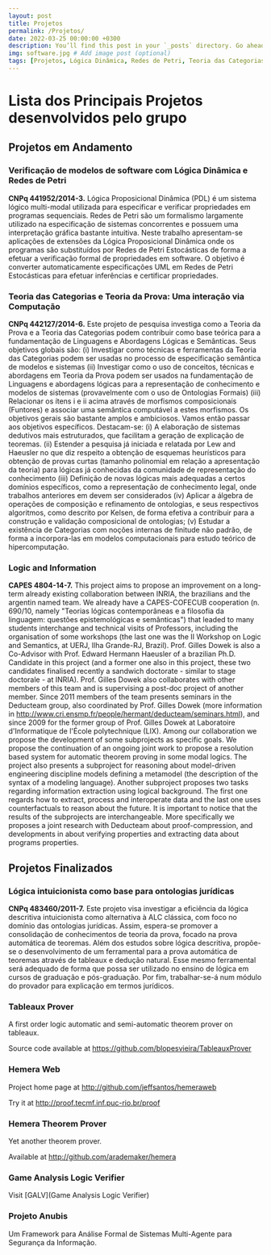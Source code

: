 ```yaml
---
layout: post
title: Projetos
permalink: /Projetos/
date: 2022-03-25 00:00:00 +0300
description: You’ll find this post in your `_posts` directory. Go ahead and edit it and re-build the site to see your changes. # Add post description (optional)
img: software.jpg # Add image post (optional)
tags: [Projetos, Lógica Dinâmica, Redes de Petri, Teoria das Categorias, Teoria da Prova, Ontologias, Theorem Prover] # add tag
---
```

# Lista dos Principais Projetos desenvolvidos pelo grupo

## Projetos em Andamento

### Verificação de modelos de software com Lógica Dinâmica e Redes de Petri

**CNPq 441952/2014-3.** Lógica Proposicional Dinâmica (PDL) é um sistema lógico multi-modal utilizada para especificar e verificar propriedades em programas sequenciais. Redes de Petri são um formalismo largamente utilizado na especificação de sistemas concorrentes e possuem uma interpretação gráfica bastante intuitiva. Neste trabalho apresentam-se aplicações de extensões da Lógica Proposicional Dinâmica onde os programas são substituídos por Redes de Petri Estocásticas de forma a efetuar a verificação formal de propriedades em software. O objetivo é converter automaticamente especificações UML em Redes de Petri Estocásticas para efetuar inferências e certificar propriedades.


### Teoria das Categorias e Teoria da Prova: Uma interação via Computação

**CNPq 442127/2014-6.** Este projeto de pesquisa investiga como a Teoria da Prova e a Teoria das Categorias podem contribuir como base teórica para a fundamentação de Linguagens e Abordagens Lógicas e Semânticas. Seus objetivos globais são: (i) Investigar como técnicas e ferramentas da Teoria das Categorias podem ser usadas no processo de especificação semântica de modelos e sistemas (ii) Investigar como o uso de conceitos, técnicas e abordagens em Teoria da Prova podem ser usados na fundamentação de Linguagens e abordagens lógicas para a representação de conhecimento e modelos de sistemas (provavelmente com o uso de Ontologias Formais) (iii) Relacionar os ítens i e ii acima através de morfismos composicionais (Funtores) e associar uma semântica computável a estes morfismos. Os objetivos gerais são bastante amplos e ambiciosos. Vamos então passar aos objetivos específicos.  Destacam-se: (i) A elaboração de sistemas dedutivos mais estruturados, que facilitam a geração de explicação de teoremas. (ii) Estender a pesquisa já iniciada e relatada por Lew and Haeusler no que diz respeito a obtenção de esquemas heurísticos para obtenção de provas curtas (tamanho polinomial em relação a apresentação da teoria)  para lógicas já conhecidas da comunidade de representação do conhecimento (iii) Definição de novas lógicas mais adequadas a certos domínios específicos, como a representação de conhecimento legal, onde trabalhos anteriores em devem ser considerados (iv) Aplicar a álgebra de operações de composição e refinamento de ontologias, e seus respectivos algoritmos, como descrito por Kelsen,  de forma efetiva a  contribuir para a construção e validação composicional  de ontologias; (v) Estudar a existência de Categorias com noções internas de finitude não padrão, de forma a incorpora-las em modelos computacionais para estudo teórico de hipercomputação.


### Logic and Information

**CAPES 4804-14-7.** This project aims to propose an improvement on a long-term already existing collaboration between INRIA, the brazilians and the argentin named team. We already have a CAPES-COFECUB cooperation (n. 690/10, namely "Teorias lógicas contemporâneas e a filosofia da linguagem: questões epistemológicas e semânticas") that leaded to many students interchange and technical visits of Professors, including the organisation of some workshops (the last one was the II Workshop on Logic and Semantics, at UERJ, Ilha Grande-RJ, Brazil).
Prof. Gilles Dowek is also a Co-Advisor with Prof. Edward Hermann Haeusler of a brazilian Ph.D. Candidate in this project (and a former one also in this project, these two candidates finalised recently a sandwich doctorate - similar to stage doctorale - at INRIA). Prof. Gilles Dowek also collaborates with other members of this team and is supervising a post-doc project of another member.
Since 2011 members of the team presents seminars in the Deducteam group, also coordinated by Prof. Gilles Dowek (more information in <http://www.cri.ensmp.fr/people/hermant/deducteam/seminars.html>), and since 2009 for the former group of Prof. Gilles Dowek at Laboratoire d'Informatique de l'École polytechnique (LIX).
Among our collaboration we propose the development of some subprojects as specific goals.
We propose the continuation of an ongoing joint work to propose a resolution based system for automatic theorem proving in some modal logics. The project also presents a subproject for reasoning about model-driven engineering discipline models defining a metamodel (the description of the syntax of a modeling language).
Another subproject proposes two tasks regarding information extraction using logical background. The first one regards how to extract, process and interoperate data and the last one uses counterfactuals to reason about the future.
It is important to notice that the results of the subprojects are interchangeable.
More specifically we proposes a joint research with Deducteam about proof-compression, and developments in about verifying properties and extracting data about programs properties.

## Projetos Finalizados


### Lógica intuicionista como base para ontologias jurídicas

**CNPq 483460/2011-7.** Este projeto visa investigar a eficiência da lógica descritiva intuicionista como alternativa à ALC clássica, com foco no domínio das ontologias jurídicas. Assim, espera-se promover a consolidação de conhecimentos de teoria da prova, focado na prova automática de teoremas. Além dos estudos sobre lógica descritiva, propõe-se o desenvolvimento de um ferramental para a prova automática de teoremas através de tableaux e dedução natural. Esse mesmo ferramental será adequado de forma que possa ser utilizado no ensino de lógica em cursos de graduação e pós-graduação. Por fim, trabalhar-se-á num módulo do provador para explicação em termos jurídicos.

### Tableaux Prover

A first order logic automatic and semi-automatic theorem prover on tableaux.

Source code available at <https://github.com/blopesvieira/TableauxProver>


### Hemera Web

Project home page at <http://github.com/jeffsantos/hemeraweb>

Try it at <http://proof.tecmf.inf.puc-rio.br/proof>

### Hemera Theorem Prover

Yet another theorem prover.

Available at <http://github.com/arademaker/hemera>

### Game Analysis Logic Verifier

Visit [GALV](Game Analysis Logic Verifier)

### Projeto Anubis

Um Framework para Análise Formal de Sistemas Multi-Agente para Segurança da Informação.
